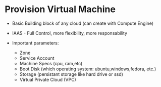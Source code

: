 
# Provision Virtual Machine

  - Basic Building block of any cloud (can create with Compute Engine)

  - IAAS - Full Control, more flexibility, more responsability

  - Important parameters:
    * Zone
    * Service Account
    * Machine Specs (cpu, ram,etc)
    * Boot Disk (which operating system: ubuntu,windows,fedora, etc.)
    * Storage (persistant storage like hard drive or ssd)
    * Virtual Private Cloud (VPC)
